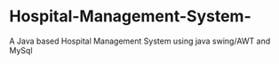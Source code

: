 # Hospital-Management-System-
A Java based Hospital Management System using java swing/AWT and MySql
